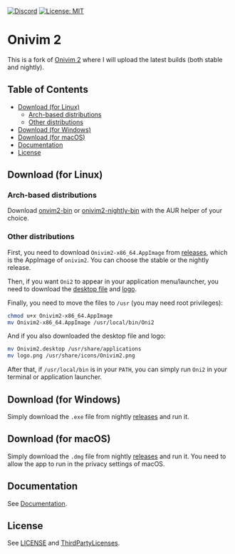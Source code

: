 [![Discord](https://img.shields.io/discord/417774914645262338.svg)](https://discord.gg/7maEAxV)
[![License: MIT](https://img.shields.io/badge/License-MIT-yellow.svg)](https://opensource.org/licenses/MIT)

# Onivim 2

This is a fork of [Onivim 2](https://github.com/onivim/oni2) where I will upload the latest builds (both stable and nightly).

## Table of Contents
* [Download (for Linux)](#download-linux)
  - [Arch-based distributions](#download-arch)
  - [Other distributions](#download-other)
* [Download (for Windows)](#download-windows)
* [Download (for macOS)](#download-macos)
* [Documentation](#documentation)
* [License](#license)

## Download (for Linux) <a name="download-linux"></a>

### Arch-based distributions <a name="download-arch"></a>

Download [onvim2-bin](https://aur.archlinux.org/packages/onivim2-bin) or [onivim2-nightly-bin](https://aur.archlinux.org/packages/onivim2-nightly-bin) with the AUR helper of your choice. 

### Other distributions <a name="download-other"></a>

First, you need to download `Onivim2-x86_64.AppImage` from [releases](https://github.com/santilococo/oni2/releases), which is the AppImage of `onivim2`. You can choose the stable or the nightly release. 

Then, if you want `Oni2` to appear in your application menu/launcher, you need to download the [desktop file](https://raw.githubusercontent.com/santilococo/oni2/master/scripts/linux/Onivim2.desktop) and [logo](https://raw.githubusercontent.com/santilococo/oni2/master/assets/images/logo.png).

Finally, you need to move the files to `/usr` (you may need root privileges):

```bash
chmod u+x Onivim2-x86_64.AppImage
mv Onivim2-x86_64.AppImage /usr/local/bin/Oni2
```

And if you also downloaded the desktop file and logo:

```bash
mv Onivim2.desktop /usr/share/applications
mv logo.png /usr/share/icons/Onivim2.png
```

After that, if `/usr/local/bin` is in your `PATH`, you can simply run `Oni2` in your terminal or application launcher.

## Download (for Windows) <a name="download-windows"></a>

Simply download the `.exe` file from nightly [releases](https://github.com/santilococo/oni2/releases/tag/nightly) and run it.

## Download (for macOS) <a name="download-macos"></a>

Simply download the `.dmg` file from nightly [releases](https://github.com/santilococo/oni2/releases/tag/nightly) and run it. You need to allow the app to run in the privacy settings of macOS.

## Documentation <a name="documentation"></a>

See [Documentation](https://github.com/onivim/oni2#documentation).

## License <a name="license"></a>

See [LICENSE](LICENSE.md) and [ThirdPartyLicenses](ThirdPartyLicenses.txt).
